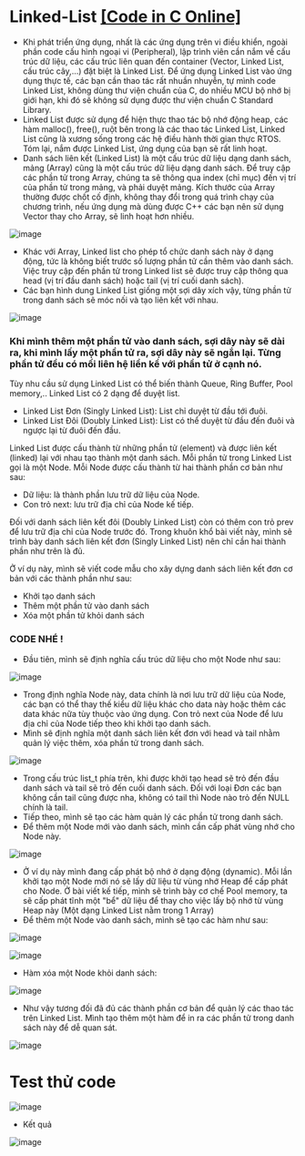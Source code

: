 # Linked-List     [[Code in C Online]](https://onlinegdb.com/wv1cExQ1G)
- Khi phát triển ứng dụng, nhất là các ứng dụng trên vi điều khiển, ngoài phần code cấu hình ngoại vi (Peripheral), lập trình viên cần nắm về cấu trúc dữ liệu, các cấu trúc liên quan đến container (Vector, Linked List, cấu trúc cây,...) đặt biệt là Linked List. Để ứng dụng Linked List vào ứng dụng thực tế, các bạn cần thao tác rất nhuần nhuyễn, tự mình code Linked List, không dùng thư viện chuẩn của C, do nhiều MCU bộ nhớ bị giới hạn, khi đó sẽ không sử dụng được thư viện chuẩn C Standard Library.
- Linked List được sử dụng để hiện thực thao tác bộ nhớ động heap, các hàm malloc(), free(), ruột bên trong là các thao tác Linked List, Linked List cũng là xương sống trong các hệ điều hành thời gian thực RTOS. Tóm lại, nắm được Linked List, ứng dụng của bạn sẽ rất linh hoạt.
- Danh sách liên kết (Linked List) là một cấu trúc dữ liệu dạng danh sách, mảng (Array) cũng là một cấu trúc dữ liệu dạng danh sách. Để truy cập các phần tử trong Array, chúng ta sẽ thông qua index (chỉ mục) đến vị trí của phần tử trong mảng, và phải duyệt mảng. Kích thước của Array thường được chốt cố định, không thay đổi trong quá trình chạy của chương trình, nếu ứng dụng mà dùng được C++ các bạn nên sử dụng Vector thay cho Array, sẽ linh hoạt hơn nhiều.

![image](https://github.com/user-attachments/assets/179746ad-c179-413d-a467-bbf3e17a7a02)
- Khác với Array, Linked list cho phép tổ chức danh sách này ở dạng động, tức là không biết trước số lượng phần tử cần thêm vào danh sách. Việc truy cập đến phần tử trong Linked list sẽ được truy cập thông qua head (vị trí đầu danh sách) hoặc tail (vị trí cuối danh sách).
- Các bạn hình dung Linked List giống một sợi dây xích vậy, từng phần tử trong danh sách sẽ móc nối và tạo liên kết với nhau.

![image](https://github.com/user-attachments/assets/fd203697-9627-4e8a-b2de-8510c46b049b)
### Khi mình thêm một phần tử vào danh sách, sợi dây này sẽ dài ra, khi mình lấy một phần tử ra, sợi dây này sẽ ngắn lại. Từng phần tử đều có mối liên hệ liền kề với phần tử ở cạnh nó.
Tùy nhu cầu sử dụng Linked List có thể biến thành Queue, Ring Buffer, Pool memory,.. Linked List có 2 dạng để duyệt list.
- Linked List Đơn (Singly Linked List): List chỉ duyệt từ đầu tới đuôi.
- Linked List Đôi (Doubly Linked List): List có thể duyệt từ đầu đến đuôi và ngược lại từ đuôi đến đầu.


Linked List được cấu thành từ những phần tử (element) và được liên kết (linked) lại với nhau tạo thành một danh sách. Mỗi phần tử trong Linked List gọi là một Node. Mỗi Node được cấu thành từ hai thành phần cơ bản như sau:
- Dữ liệu: là thành phần lưu trữ dữ liệu của Node.
- Con trỏ next: lưu trữ địa chỉ của Node kế tiếp.


Đối với danh sách liên kết đôi (Doubly Linked List) còn có thêm con trỏ prev để lưu trữ địa chỉ của Node trước đó. Trong khuôn khổ bài viết này, mình sẽ trình bày danh sách liên kết đơn (Singly Linked List) nên chỉ cần hai thành phần như trên là đủ.

Ở ví dụ này, mình sẽ viết code mẫu cho xây dựng danh sách liên kết đơn cơ bản với các thành phần như sau:
- Khởi tạo danh sách
- Thêm một phần tử vào danh sách
- Xóa một phần tử khỏi danh sách

### CODE NHÉ !
- Đầu tiên, mình sẽ định nghĩa cấu trúc dữ liệu cho một Node như sau:

![image](https://github.com/user-attachments/assets/22a42897-334c-4068-aa59-6088d9ac0292)
- Trong định nghĩa Node này, data chính là nơi lưu trữ dữ liệu của Node, các bạn có thể thay thế kiểu dữ liệu khác cho data này hoặc thêm các data khác nữa tùy thuộc vào ứng dụng. Con trỏ next của Node để lưu địa chỉ của Node tiếp theo khi khởi tạo danh sách.
- Mình sẽ định nghĩa một danh sách liên kết đơn với head và tail nhằm quản lý việc thêm, xóa phần tử trong danh sách.

![image](https://github.com/user-attachments/assets/efc5fb7e-89db-4ee5-abe2-930552d8066a)
- Trong cấu trúc list_t phía trên, khi được khởi tạo head sẽ trỏ đến đầu danh sách và tail sẽ trỏ đến cuối danh sách. Đối với loại Đơn các bạn không cần tail cũng được nha, không có tail thì Node nào trỏ đến NULL chính là tail. 
- Tiếp theo, mình sẽ tạo các hàm quản lý các phần tử trong danh sách. 
- Để thêm một Node mới vào danh sách, mình cần cấp phát vùng nhớ cho Node này.

![image](https://github.com/user-attachments/assets/752e9300-1b2b-4d29-948b-c4bf21218757)
- Ở ví dụ này mình đang cấp phát bộ nhớ ở dạng động (dynamic). Mỗi lần khởi tạo một Node mới nó sẽ lấy dữ liệu từ vùng nhớ Heap để cấp phát cho Node. Ở bài viết kế tiếp, mình sẽ trình bày cơ chế Pool memory, ta sẽ cấp phát tĩnh một "bể" dữ liệu để thay cho việc lấy bộ nhớ từ vùng Heap này (Một dạng Linked List nằm trong 1 Array)
- Để thêm một Node vào danh sách, mình sẽ tạo các hàm như sau:

![image](https://github.com/user-attachments/assets/b99cd259-1517-40fa-88d5-40d48616ff05)

![image](https://github.com/user-attachments/assets/bb4ecacd-c772-43cc-8bcd-02b220167438)
- Hàm xóa một Node khỏi danh sách:
  
![image](https://github.com/user-attachments/assets/ad0ae2e2-7e93-4305-abca-268831da9eac)
- Như vậy tương đối đã đủ các thành phần cơ bản để quản lý các thao tác trên Linked List. Mình tạo thêm một hàm để in ra các phần tử trong danh sách này để dễ quan sát.
  
![image](https://github.com/user-attachments/assets/e5007393-331c-419a-9f02-243efa9b70c6)

# Test thử code
![image](https://github.com/user-attachments/assets/29a0154c-c9b5-4cf0-a582-1074865987ff)
- Kết quả
  
![image](https://github.com/user-attachments/assets/fd38ae9e-b6db-4839-8c9c-add0fb8c27fd)













